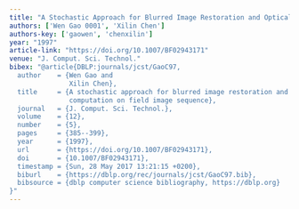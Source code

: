 ```yaml
---
title: "A Stochastic Approach for Blurred Image Restoration and Optical Flow Computation on Field Image Sequence"
authors: ['Wen Gao 0001', 'Xilin Chen']
authors-key: ['gaowen', 'chenxilin']
year: "1997"
article-link: "https://doi.org/10.1007/BF02943171"
venue: "J. Comput. Sci. Technol."
bibex: "@article{DBLP:journals/jcst/GaoC97,
  author    = {Wen Gao and
               Xilin Chen},
  title     = {A stochastic approach for blurred image restoration and optical flow
               computation on field image sequence},
  journal   = {J. Comput. Sci. Technol.},
  volume    = {12},
  number    = {5},
  pages     = {385--399},
  year      = {1997},
  url       = {https://doi.org/10.1007/BF02943171},
  doi       = {10.1007/BF02943171},
  timestamp = {Sun, 28 May 2017 13:21:15 +0200},
  biburl    = {https://dblp.org/rec/journals/jcst/GaoC97.bib},
  bibsource = {dblp computer science bibliography, https://dblp.org}
}"
---
```

